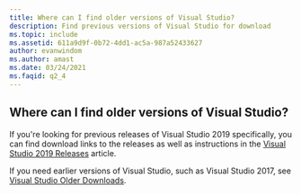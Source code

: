 ```yaml
---
title: Where can I find older versions of Visual Studio?
description: Find previous versions of Visual Studio for download
ms.topic: include
ms.assetid: 611a9d9f-0b72-4dd1-ac5a-987a52433627
author: evanwindom
ms.author: amast
ms.date: 03/24/2021
ms.faqid: q2_4
---
```


## Where can I find older versions of Visual Studio? 

If you're looking for previous releases of Visual Studio 2019 specifically, you can find download links to the releases as well as instructions in the [Visual Studio 2019 Releases](https://learn.microsoft.com/visualstudio/releases/2019/history?branch=updates%2Fhistory) article.

If you need earlier versions of Visual Studio, such as Visual Studio 2017, see [Visual Studio Older Downloads](https://visualstudio.microsoft.com/vs/older-downloads/).

